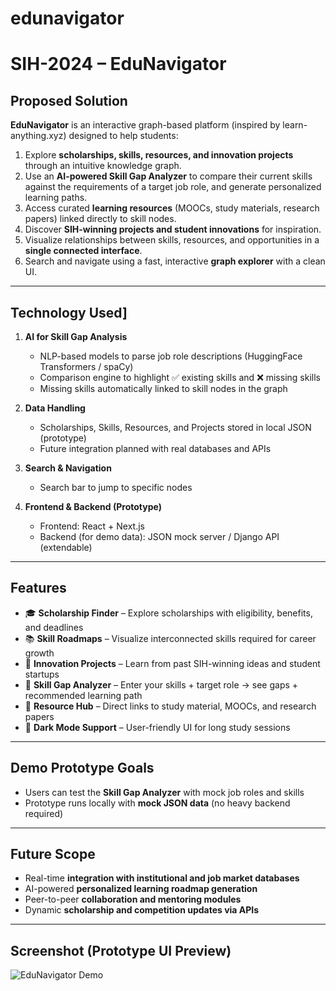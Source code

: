 # edunavigator

# SIH-2024 – EduNavigator

## Proposed Solution

**EduNavigator** is an interactive graph-based platform (inspired by learn-anything.xyz) designed to help students:

1. Explore **scholarships, skills, resources, and innovation projects** through an intuitive knowledge graph.
2. Use an **AI-powered Skill Gap Analyzer** to compare their current skills against the requirements of a target job role, and generate personalized learning paths.
3. Access curated **learning resources** (MOOCs, study materials, research papers) linked directly to skill nodes.
4. Discover **SIH-winning projects and student innovations** for inspiration.
5. Visualize relationships between skills, resources, and opportunities in a **single connected interface**.
6. Search and navigate using a fast, interactive **graph explorer** with a clean UI.

---

## Technology Used]

1. **AI for Skill Gap Analysis**

   * NLP-based models to parse job role descriptions (HuggingFace Transformers / spaCy)
   * Comparison engine to highlight ✅ existing skills and ❌ missing skills
   * Missing skills automatically linked to skill nodes in the graph

2. **Data Handling**

   * Scholarships, Skills, Resources, and Projects stored in local JSON (prototype)
   * Future integration planned with real databases and APIs

3. **Search & Navigation**

   * Search bar to jump to specific nodes

4. **Frontend & Backend (Prototype)**

   * Frontend: React + Next.js
   * Backend (for demo data): JSON mock server / Django API (extendable)

---

## Features

* 🎓 **Scholarship Finder** – Explore scholarships with eligibility, benefits, and deadlines
* 📚 **Skill Roadmaps** – Visualize interconnected skills required for career growth
* 🚀 **Innovation Projects** – Learn from past SIH-winning ideas and student startups
* 🧠 **Skill Gap Analyzer** – Enter your skills + target role → see gaps + recommended learning path
* 🔗 **Resource Hub** – Direct links to study material, MOOCs, and research papers
* 🌙 **Dark Mode Support** – User-friendly UI for long study sessions

---

## Demo Prototype Goals

* Users can test the **Skill Gap Analyzer** with mock job roles and skills
* Prototype runs locally with **mock JSON data** (no heavy backend required)

---

## Future Scope

* Real-time **integration with institutional and job market databases**
* AI-powered **personalized learning roadmap generation**
* Peer-to-peer **collaboration and mentoring modules**
* Dynamic **scholarship and competition updates via APIs**

---

## Screenshot (Prototype UI Preview)

![EduNavigator Demo](https://i.ibb.co/JWJZttcY/Screenshot-2025-09-13-082322.png)
